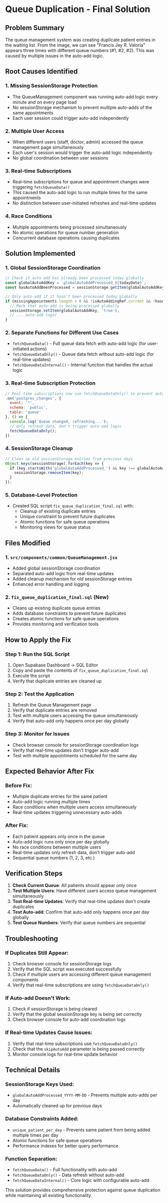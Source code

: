 # Queue Duplication - Final Solution

## Problem Summary

The queue management system was creating duplicate patient entries in the waiting list. From the image, we can see "Francis Jey R. Valoria" appears three times with different queue numbers (#1, #2, #2). This was caused by multiple issues in the auto-add logic.

## Root Causes Identified

### 1. **Missing SessionStorage Protection**
- The QueueManagement component was running auto-add logic every minute and on every page load
- No sessionStorage mechanism to prevent multiple auto-adds of the same appointments
- Each user session could trigger auto-add independently

### 2. **Multiple User Access**
- When different users (staff, doctor, admin) accessed the queue management page simultaneously
- Each user's session would trigger the auto-add logic independently
- No global coordination between user sessions

### 3. **Real-time Subscriptions**
- Real-time subscriptions for queue and appointment changes were triggering `fetchQueueData()`
- This caused the auto-add logic to run multiple times for the same appointments
- No distinction between user-initiated refreshes and real-time updates

### 4. **Race Conditions**
- Multiple appointments being processed simultaneously
- No atomic operations for queue number generation
- Concurrent database operations causing duplicates

## Solution Implemented

### 1. **Global SessionStorage Coordination**
```javascript
// Check if auto-add has already been processed today globally
const globalAutoAddKey = `globalAutoAddProcessed_${todayDate}`;
const hasAutoAddBeenProcessed = sessionStorage.getItem(globalAutoAddKey);

// Only auto-add if it hasn't been processed today globally
if (missingAppointments.length > 0 && !isAutoAddingRef.current && !hasAutoAddBeenProcessed && !skipAutoAdd) {
  // Mark that auto-add is being processed globally
  sessionStorage.setItem(globalAutoAddKey, 'true');
  // ... auto-add logic
}
```

### 2. **Separate Functions for Different Use Cases**
- `fetchQueueData()` - Full queue data fetch with auto-add logic (for user-initiated actions)
- `fetchQueueDataOnly()` - Queue data fetch without auto-add logic (for real-time updates)
- `fetchQueueDataInternal()` - Internal function that handles the actual logic

### 3. **Real-time Subscription Protection**
```javascript
// Real-time subscriptions now use fetchQueueDataOnly() to prevent auto-add
.on('postgres_changes', { 
  event: '*', 
  schema: 'public', 
  table: 'queue' 
}, () => {
  console.log('Queue changed, refreshing...');
  // Only refresh data, don't trigger auto-add logic
  fetchQueueDataOnly();
})
```

### 4. **SessionStorage Cleanup**
```javascript
// Clean up old sessionStorage entries from previous days
Object.keys(sessionStorage).forEach(key => {
  if (key.startsWith('globalAutoAddProcessed_') && key !== globalAutoAddKey) {
    sessionStorage.removeItem(key);
  }
});
```

### 5. **Database-Level Protection**
- Created SQL script `fix_queue_duplication_final.sql` with:
  - Cleanup of existing duplicate entries
  - Unique constraint to prevent future duplicates
  - Atomic functions for safe queue operations
  - Monitoring views for queue status

## Files Modified

### 1. `src/components/common/QueueManagement.jsx`
- Added global sessionStorage coordination
- Separated auto-add logic from real-time updates
- Added cleanup mechanism for old sessionStorage entries
- Enhanced error handling and logging

### 2. `fix_queue_duplication_final.sql` (New)
- Cleans up existing duplicate queue entries
- Adds database constraints to prevent future duplicates
- Creates atomic functions for safe queue operations
- Provides monitoring and verification tools

## How to Apply the Fix

### Step 1: Run the SQL Script
1. Open Supabase Dashboard → SQL Editor
2. Copy and paste the contents of `fix_queue_duplication_final.sql`
3. Execute the script
4. Verify that duplicate entries are cleaned up

### Step 2: Test the Application
1. Refresh the Queue Management page
2. Verify that duplicate entries are removed
3. Test with multiple users accessing the queue simultaneously
4. Verify that auto-add only happens once per day globally

### Step 3: Monitor for Issues
- Check browser console for sessionStorage coordination logs
- Verify that real-time updates don't trigger auto-add
- Test with multiple appointments scheduled for the same day

## Expected Behavior After Fix

### Before Fix:
- Multiple duplicate entries for the same patient
- Auto-add logic running multiple times
- Race conditions when multiple users access simultaneously
- Real-time updates triggering unnecessary auto-adds

### After Fix:
- Each patient appears only once in the queue
- Auto-add logic runs only once per day globally
- No race conditions between multiple users
- Real-time updates only refresh data, don't trigger auto-add
- Sequential queue numbers (1, 2, 3, etc.)

## Verification Steps

1. **Check Current Queue**: All patients should appear only once
2. **Test Multiple Users**: Have different users access queue management simultaneously
3. **Test Real-time Updates**: Verify that real-time updates don't create duplicates
4. **Test Auto-add**: Confirm that auto-add only happens once per day globally
5. **Test Queue Numbers**: Verify that queue numbers are sequential

## Troubleshooting

### If Duplicates Still Appear:
1. Check browser console for sessionStorage logs
2. Verify that the SQL script was executed successfully
3. Check if multiple users are accessing different queue management components
4. Verify that real-time subscriptions are using `fetchQueueDataOnly()`

### If Auto-add Doesn't Work:
1. Check if sessionStorage is being cleared
2. Verify that the global sessionStorage key is being set correctly
3. Check browser console for auto-add coordination logs

### If Real-time Updates Cause Issues:
1. Verify that real-time subscriptions use `fetchQueueDataOnly()`
2. Check that the `skipAutoAdd` parameter is being passed correctly
3. Monitor console logs for real-time update behavior

## Technical Details

### SessionStorage Keys Used:
- `globalAutoAddProcessed_YYYY-MM-DD` - Prevents multiple auto-adds per day
- Automatically cleaned up for previous days

### Database Constraints Added:
- `unique_patient_per_day` - Prevents same patient from being added multiple times per day
- Atomic functions for safe queue operations
- Performance indexes for better query performance

### Function Separation:
- `fetchQueueData()` - Full functionality with auto-add
- `fetchQueueDataOnly()` - Data refresh without auto-add
- `fetchQueueDataInternal()` - Core logic with configurable auto-add

This solution provides comprehensive protection against queue duplication while maintaining all existing functionality.
